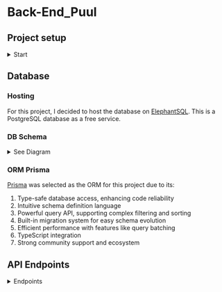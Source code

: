 # Back-End_Puul

## Project setup

<details>
<summary>Start</summary>

1. Clone the repository and navigate to the project directory

    ```bash
    git clone https://github.com/Emilio-Ramirez/Back-End_Puul.git 
    cd back-end_chalenge
    ```

2. Install dependencies

    ```bash
    npm install
    ```

3. Create a `.env` file in the root of the project and add the following environment variables:

    ```bash
    PORT=3000
    DB_HOST=localhost
    DB_PORT=5432
    DB_USER=postgres
    DB_PASSWORD=postgres
    DB_NAME=puul
    ```

4. Since the DB is hosted you only need to generate the prisma client.

    ```bash
    npx prisma  generate
    ```

5. Start the development server

    ```bash
    npm run dev
    ```

</details>

## Database

### Hosting

For this project, I decided to host the database on [ElephantSQL](https://www.elephantsql.com/). This is a PostgreSQL database as a free service.

### DB Schema

<details>
<summary>See Diagram</summary>

```marmaid
erDiagram
    User {
        int id PK
        string name
        string email
        enum role
        int completedTasksCount
        float totalTasksCost
    }
    Task {
        int id PK
        string title
        string description
        float estimatedHours
        date dueDate
        enum status
        float cost
    }
    UserTask {
        int userId FK
        int taskId FK
    }

    User ||--o{ UserTask : "assigned to"
    Task ||--o{ UserTask : "assigned to"

```

</details>

### ORM Prisma

[Prisma](https://www.prisma.io) was selected as the ORM for this project due to its:

1. Type-safe database access, enhancing code reliability
2. Intuitive schema definition language
3. Powerful query API, supporting complex filtering and sorting
4. Built-in migration system for easy schema evolution
5. Efficient performance with features like query batching
6. TypeScript integration
7. Strong community support and ecosystem

## API Endpoints

<details>
<summary>Endpoints</summary>

### Users

1. Create User
   - POST `/users`
   - Creates a new user with name, email, and role (member or admin)

2. List Users
   - GET `/users`
   - Lists all users with filters for name, email, and role
   - Includes completed task count and total cost of completed tasks per user

### Tasks

1. Create Task
   - POST `/tasks`
   - Creates a new task with title, description, estimated hours, due date, status (active or completed), assigned users, and monetary cost

2. List Tasks
   - GET `/tasks`
   - Lists tasks with sorting from most to least recent
   - Includes filters for due date, task name, assigned user, and user name/email
   - Supports mul                  tiple simultaneous filters

3. Update Task
   - PUT `/tasks/:id`
   - Updates any task detail, including user reassignment and estimated hours

4. Delete Task
   - DELETE `/tasks/:id`
   - Deletes a specific task

5. Analytics
   - GET `/analytics`
   - Provides two relevant statistics in the context of the project:
     a. Average task completion time
     b. User productivity ranking based on completed tasks and their costs

</details>

